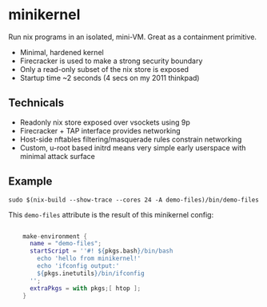 # minikernel

Run nix programs in an isolated, mini-VM. Great as a containment primitive.

 * Minimal, hardened kernel
 * Firecracker is used to make a strong security boundary
 * Only a read-only subset of the nix store is exposed
 * Startup time ~2 seconds (4 secs on my 2011 thinkpad)

## Technicals

 * Readonly nix store exposed over vsockets using 9p
 * Firecracker + TAP interface provides networking
 * Host-side nftables filtering/masquerade rules constrain networking
 * Custom, u-root based initrd means very simple early userspace with minimal attack surface

## Example

```
sudo $(nix-build --show-trace --cores 24 -A demo-files)/bin/demo-files
```

This `demo-files` attribute is the result of this minikernel config:

```nix

    make-environment {
      name = "demo-files";
      startScript = ''#! ${pkgs.bash}/bin/bash
        echo 'hello from minikernel!'
        echo 'ifconfig output:'
        ${pkgs.inetutils}/bin/ifconfig
      '';
      extraPkgs = with pkgs;[ htop ];
    }
```
